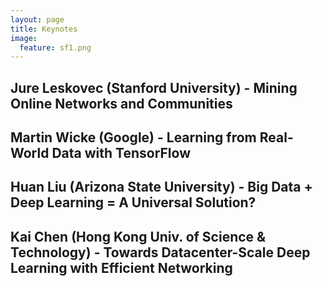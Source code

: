 ```yaml
---
layout: page
title: Keynotes
image:
  feature: sf1.png
---
```


## Jure Leskovec (Stanford University) - Mining Online Networks and Communities

## Martin Wicke (Google) - Learning from Real-World Data with TensorFlow

## Huan Liu (Arizona State University) - Big Data + Deep Learning = A Universal Solution?

## Kai Chen (Hong Kong Univ. of Science & Technology) - Towards Datacenter-Scale Deep Learning with Efficient Networking 

<!--
Based on Google's experience with data processing and
machine learning at very large scale, we have developed TensorFlow, a
tool for machine learning that is both flexible enough to adapt to new
results in a quickly advancing field of machine learning; general
enough to be applied to any algorithm or input data one can throw at
it; and powerful enough to solve problems at scale. In this talk, I
will introduce TensorFlow, and show how we can use it to solve
problems involving large data, fast data, or uncommon deployment
environments.

*Bio*: Martin Wicke works on TensorFlow. Before joining Google, he
worked in various startups on Machine Learning, VR, and advanced
manufacturing. He did research on physics simulations, sensor
networks, and computational geometry at Berkeley and Stanford, and
holds a PhD from ETH Zurich.

<img src="images/martin.jpg" alt="Martin Wicke"/> 
-->

